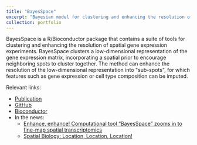 ```yaml
---
title: "BayesSpace"
excerpt: "Bayesian model for clustering and enhancing the resolution of spatial gene expression experiments<br/><img src='/images/logo.png'>"
collection: portfolio
---
```


BayesSpace is a R/Bioconductor package that contains a suite of tools for clustering and enhancing the resolution of spatial gene expression experiments. BayesSpace clusters a low-dimensional representation of the gene expression matrix, incorporating a spatial prior to encourage neighboring spots to cluster together. The method can enhance the resolution of the low-dimensional representation into "sub-spots", for which features such as gene expression or cell type composition can be imputed.

Relevant links:

* [Publication](https://doi.org/10.1038/s41587-021-00935-2)
* [GitHub](https://github.com/edward130603/BayesSpace)
* [Bioconductor](https://www.bioconductor.org/packages/release/bioc/html/BayesSpace.html)
* In the news:
  * [Enhance, enhance! Computational tool “BayesSpace” zooms in to fine-map spatial transcriptomics](https://www.fredhutch.org/en/news/spotlight/2022/03/ccg-zhao-naturebiotechnology.html)
  * [Spatial Biology: Location, Location, Location!](https://www.technologynetworks.com/proteomics/articles/spatial-biology-location-location-location-370156)
